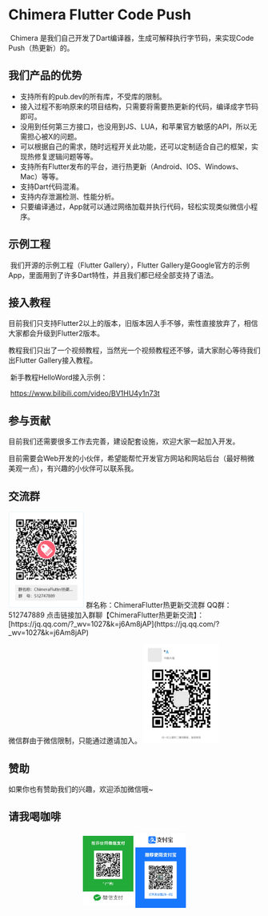 # Chimera Flutter Code Push

​		Chimera 是我们自己开发了Dart编译器，生成可解释执行字节码，来实现Code Push（热更新）的。

## 我们产品的优势

- 支持所有的pub.dev的所有库，不受库的限制。
- 接入过程不影响原来的项目结构，只需要将需要热更新的代码，编译成字节码即可。
- 没用到任何第三方接口，也没用到JS、LUA，和苹果官方敏感的API，所以无需担心被X的问题。
- 可以根据自己的需求，随时远程开关此功能，还可以定制适合自己的框架，实现热修复逻辑问题等等。
- 支持所有Flutter发布的平台，进行热更新（Android、IOS、Windows、Mac）等等。
- 支持Dart代码混淆。
- 支持内存泄漏检测、性能分析。
- 只要编译通过，App就可以通过网络加载并执行代码，轻松实现类似微信小程序。

## 示例工程

​		我们开源的示例工程（Flutter Gallery），Flutter Gallery是Google官方的示例App，里面用到了许多Dart特性，并且我们都已经全部支持了语法。



## 接入教程

​		目前我们只支持Flutter2以上的版本，旧版本因人手不够，索性直接放弃了，相信大家都会升级到Flutter2版本。

​		教程我们只出了一个视频教程，当然光一个视频教程还不够，请大家耐心等待我们出Flutter Gallery接入教程。

​		新手教程HelloWord接入示例：

​		https://www.bilibili.com/video/BV1HU4y1n73t

## 参与贡献

目前我们还需要很多工作去完善，建设配套设施，欢迎大家一起加入开发。

目前需要会Web开发的小伙伴，希望能帮忙开发官方网站和网站后台（最好稍微美观一点），有兴趣的小伙伴可以联系我。

## 交流群

<img src="./imgs/qq.png" alt="wx" width="30%" height="30%" />
群名称：ChimeraFlutter热更新交流群
QQ群：512747889
点击链接加入群聊【ChimeraFlutter热更新交流】：[https://jq.qq.com/?_wv=1027&k=j6Am8jAP](https://jq.qq.com/?_wv=1027&k=j6Am8jAP)

微信群由于微信限制，只能通过邀请加入。
<img src="./imgs/wx_group.png" alt="wx" width="30%" height="30%" />

## 赞助

如果你也有赞助我们的兴趣，欢迎添加微信哦~

## 请我喝咖啡

<div  align="center">    
  <img src="./imgs/wx_pay.jpg" width="20%" height="20%" alt="WXPAY" align=center />
  <img src="./imgs/zfb_pay.jpg" width="20%" height="20%" alt="ALIPAY" align=center />
</div>  


